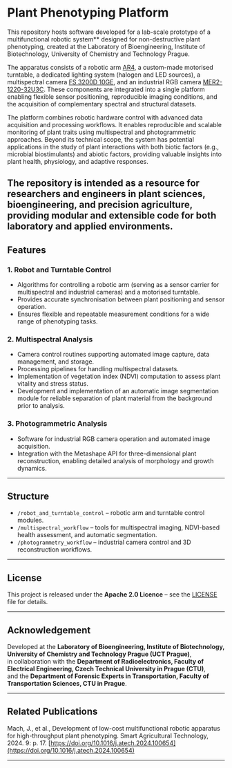  # Plant Phenotyping Platform 

This repository hosts software developed for a lab-scale prototype of a multifunctional robotic system** designed for non-destructive plant phenotyping, created at the Laboratory of Bioengineering, Institute of Biotechnology, University of Chemistry and Technology Prague.  

The apparatus consists of a robotic arm [AR4](https://anninrobotics.com/), a custom-made motorised turntable, a dedicated lighting system (halogen and LED sources), a multispectral camera [FS 3200D 10GE](https://ftp.stemmer-imaging.com/webdavs/docmanager/150153-JAI-FS-3200D-10GE-Datasheet.pdf), and an industrial RGB camera [MER2-1220-32U3C](https://en.daheng-imaging.com/show-106-1997-1.html). These components are integrated into a single platform enabling flexible sensor positioning, reproducible imaging conditions, and the acquisition of complementary spectral and structural datasets.  

The platform combines robotic hardware control with advanced data acquisition and processing workflows. It enables reproducible and scalable monitoring of plant traits using multispectral and photogrammetric approaches. Beyond its technical scope, the system has potential applications in the study of plant interactions with both biotic factors (e.g., microbial biostimulants) and abiotic factors, providing valuable insights into plant health, physiology, and adaptive responses.  

The repository is intended as a resource for researchers and engineers in plant sciences, bioengineering, and precision agriculture, providing modular and extensible code for both laboratory and applied environments.  
 ---

## Features

### 1. Robot and Turntable Control
- Algorithms for controlling a robotic arm (serving as a sensor carrier for multispectral and industrial cameras) and a motorised turntable.  
- Provides accurate synchronisation between plant positioning and sensor operation.  
- Ensures flexible and repeatable measurement conditions for a wide range of phenotyping tasks.  

### 2. Multispectral Analysis
- Camera control routines supporting automated image capture, data management, and storage.  
- Processing pipelines for handling multispectral datasets.  
- Implementation of vegetation index (NDVI) computation to assess plant vitality and stress status.  
- Development and implementation of an automatic image segmentation module for reliable separation of plant material from the background prior to analysis.  

### 3. Photogrammetric Analysis
- Software for industrial RGB camera operation and automated image acquisition.  
- Integration with the Metashape API for three-dimensional plant reconstruction, enabling detailed analysis of morphology and growth dynamics.  

---

## Structure
- `/robot_and_turntable_control` – robotic arm and turntable control modules.  
- `/multispectral_workflow` – tools for multispectral imaging, NDVI-based health assessment, and automatic segmentation.  
- `/photogrammetry_workflow` – industrial camera control and 3D reconstruction workflows.  

---

## License
This project is released under the **Apache 2.0 Licence** – see the [LICENSE](./LICENSE) file for details.  

---

## Acknowledgement
Developed at the **Laboratory of Bioengineering, Institute of Biotechnology, University of Chemistry and Technology Prague (UCT Prague)**,  
in collaboration with the **Department of Radioelectronics, Faculty of Electrical Engineering, Czech Technical University in Prague (CTU)**,  
and the **Department of Forensic Experts in Transportation, Faculty of Transportation Sciences, CTU in Prague**.  

---

## Related Publications
Mach, J., et al., Development of low-cost multifunctional robotic apparatus for high-throughput plant phenotyping. Smart Agricultural Technology, 2024. 9: p. 17. [https://doi.org/10.1016/j.atech.2024.100654](https://doi.org/10.1016/j.atech.2024.100654)

---
